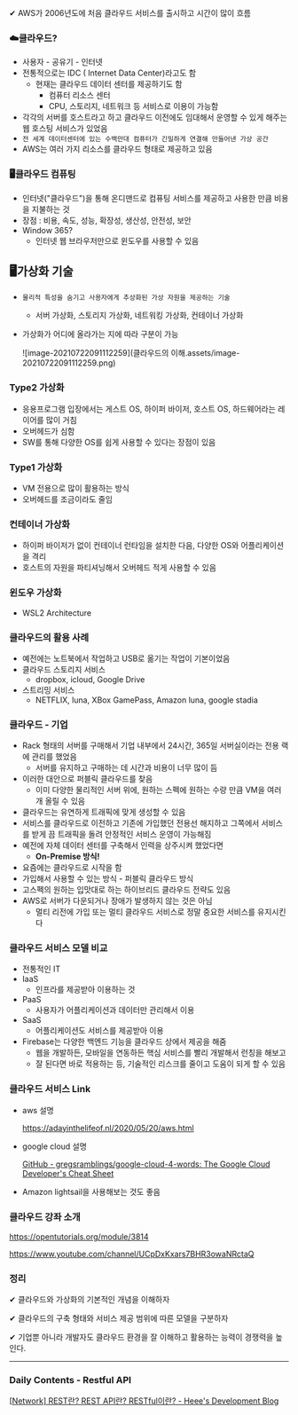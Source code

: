 ✔ AWS가 2006년도에 처음 클라우드 서비스를 출시하고 시간이 많이 흐름

### ☁️클라우드?

- 사용자 - 공유기 - 인터넷
- 전통적으로는 IDC ( Internet Data Center)라고도 함
  - 현재는 클라우드 데이터 센터를 제공하기도 함
    - 컴퓨터 리소스 센터
    - CPU, 스토리지, 네트워크 등 서비스로 이용이 가능함
- 각각의 서버를 호스트라고 하고 클라우드 이전에도 임대해서 운영할 수 있게 해주는 웹 호스팅 서비스가 있었음
- `전 세계 데이터센터에 있는 수백만대 컴퓨터가 긴밀하게 연결해 만들어낸 가상 공간`
- AWS는 여러 가지 리소스를 클라우드 형태로 제공하고 있음

### 🖥️클라우드 컴퓨팅

- 인터넷("클라우드")을 통해 온디맨드로 컴퓨팅 서비스를 제공하고 사용한 만큼 비용을 지불하는 것
- 장점 : 비용, 속도, 성능, 확장성, 생산성, 안전성, 보안
- Window 365?
  - 인터넷 웹 브라우저만으로 윈도우를 사용할 수 있음

## 🖥가상화 기술

- `물리적 특성을 숨기고 사용자에게 추상화된 가상 자원을 제공하는 기술`

  - 서버 가상화, 스토리지 가상화, 네트워킹 가상화, 컨테이너 가상화

- 가상화가 어디에 올라가는 지에 따라 구분이 가능

  ![image-20210722091112259](클라우드의 이해.assets/image-20210722091112259.png)

### Type2 가상화

- 응용프로그램 입장에서는 게스트 OS, 하이퍼 바이저, 호스트 OS, 하드웨어라는 레이어를 많이 거침
- 오버헤드가 심함
- SW를 통해 다양한 OS를 쉽게 사용할 수 있다는 장점이 있음

### Type1 가상화

- VM 전용으로 많이 활용하는 방식
- 오버헤드를 조금이라도 줄임

### 컨테이너 가상화

- 하이퍼 바이저가 없이 컨테이너 런타임을 설치한 다음, 다양한 OS와 어플리케이션을 격리
- 호스트의 자원을 파티셔닝해서 오버헤드 적게 사용할 수 있음

### 윈도우 가상화

- WSL2 Architecture

### 클라우드의 활용 사례

- 예전에는 노트북에서 작업하고 USB로 옮기는 작업이 기본이었음
- 클라우드 스토리지 서비스
  - dropbox, icloud, Google Drive
- 스트리밍 서비스
  - NETFLIX, luna, XBox GamePass, Amazon luna, google stadia

### 클라우드 - 기업

- Rack 형태의 서버를 구매해서 기업 내부에서 24시간, 365일 서버실이라는 전용 랙에 관리를 했었음
  - 서버를 유지하고 구매하는 데 시간과 비용이 너무 많이 듬
- 이러한 대안으로 퍼블릭 클라우드를 찾음
  - 이미 다양한 물리적인 서버 위에, 원하는 스펙에 원하는 수량 만큼 VM을 여러 개 올릴 수 있음
- 클라우드는 유연하게  트래픽에 맞게 생성할 수 있음
- 서비스를 클라우드로 이전하고 기존에 가입했던 전용선 해지하고 그쪽에서 서비스를 받게 끔 트래픽을 돌려 안정적인 서비스 운영이 가능해짐
- 예전에 자체 데이터 센터를 구축해서 인력을 상주시켜 했었다면
  - **On-Premise 방식!**
- 요즘에는 클라우드로 시작을 함
- 가입해서 사용할 수 있는 방식 - 퍼블릭 클라우드 방식
- 고스펙의 원하는 입맛대로 하는 하이브리드 클라우드 전략도 있음
- AWS로 서버가 다운되거나 장애가 발생하지 않는 것은 아님
  - 멀티 리전에 가입 또는 멀티 클라우드 서비스로 정말 중요한 서비스를 유지시킨다

### 클라우드 서비스 모델 비교

- 전통적인 IT
- IaaS
  - 인프라를 제공받아 이용하는 것
- PaaS
  - 사용자가 어플리케이션과 데이터만 관리해서 이용
- SaaS
  - 어플리케이션도 서비스를 제공받아 이용
- Firebase는 다양한 백엔드 기능을 클라우드 상에서 제공을 해줌
  - 웹을 개발하든, 모바일을 연동하든 핵심 서비스를 빨리 개발해서 런칭을 해보고
  - 잘 된다면 바로 적용하는 등, 기술적인 리스크를 줄이고 도움이 되게 할 수 있음

### 클라우드 서비스 Link

- aws 설명

  https://adayinthelifeof.nl/2020/05/20/aws.html

- google cloud 설명

  [GitHub - gregsramblings/google-cloud-4-words: The Google Cloud Developer's Cheat Sheet](https://github.com/gregsramblings/google-cloud-4-words)

- Amazon lightsail을 사용해보는 것도 좋음

### 클라우드 강좌 소개

https://opentutorials.org/module/3814

https://www.youtube.com/channel/UCpDxKxars7BHR3owaNRctaQ

### 정리

✔ 클라우드와 가상화의 기본적인 개념을 이해하자

✔ 클라우드의 구축 형태와 서비스 제공 범위에 따른 모델을 구분하자

✔ 기업뿐 아니라 개발자도 클라우드 환경을 잘 이해하고 활용하는 능력이 경쟁력을 높인다.

------

### Daily Contents - Restful API

[[Network\] REST란? REST API란? RESTful이란? - Heee's Development Blog](https://gmlwjd9405.github.io/2018/09/21/rest-and-restful.html)